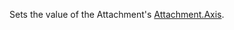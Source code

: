 Sets the value of the Attachment's [Attachment.Axis](https://developer.roblox.com/en-us/api-reference/property/Attachment/Axis).